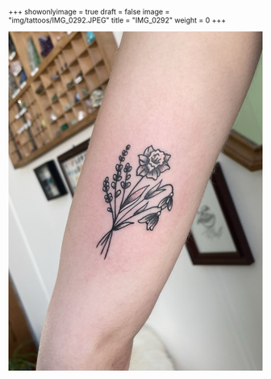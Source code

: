 +++
showonlyimage = true
draft = false
image = "img/tattoos/IMG_0292.JPEG"
title = "IMG_0292"
weight = 0
+++

![image](/img/tattoos/IMG_0292.JPEG)
